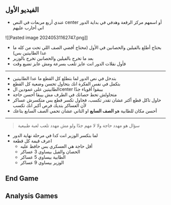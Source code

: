 ## الفيديو الأول
- عندي أربع مربعات في النص center أو اسمهم مركز الرقعة وهدفي في بداية الدور اني أحارب عليهم

![[Pasted image 20240531162747.png]]

- بحتاج أطلع بالفيلين والحصانين في الأول (محتاج أفضي الصف اللي تحت من كله ما عدا الطابيتين بس)
- بعد ما تخرج بالفيلين والحصانين تخرج بالوزير
- فأول نقلات الدور انت عايز تلعب بسرعة ومش عايز تضيع وقت 
---
- بتدخل في نص الدور لما بتطلع كل القطع ما عدا الطابيتين 
- بتكمل في نفس الفكرة انك بتحاول تحسن وضعية كل القطع
- الطابيتين على عمودين الcenter بيبقوا أقوياء جدًا
- متحاولش تحط حصانك في الطرف مش بيبقا أحسن حاجة
- حاول تاكل قطع أكتر عشان تقدر تكسب، فحاول تكسر قطع بس متكسرش عساكر لأن العساكر بتديك فرص أكبر انك تكسب
- أحسن مكان للطابية هو **الصف السابع** او التاني عشان تحمي الصف السابع بتاعك
---
> سؤال هو مهدد حاجة ولا لا مهم جدًا ولو مش  مهدد تلعب لعبة طبيعية

- لما بتكسر الوزير انت كدا في مرحلة نهاية الدور
- اعرف قيمة كل قطعة
	- أقل حاجة هي العسكري بس حافظ عليه
	- الحصان والفيل بيساوي 3 عساكر
	- الطابية بيساوي 5 عساكر
	- الوزير بيساوي 9 عساكر
## End Game
## Analysis Games